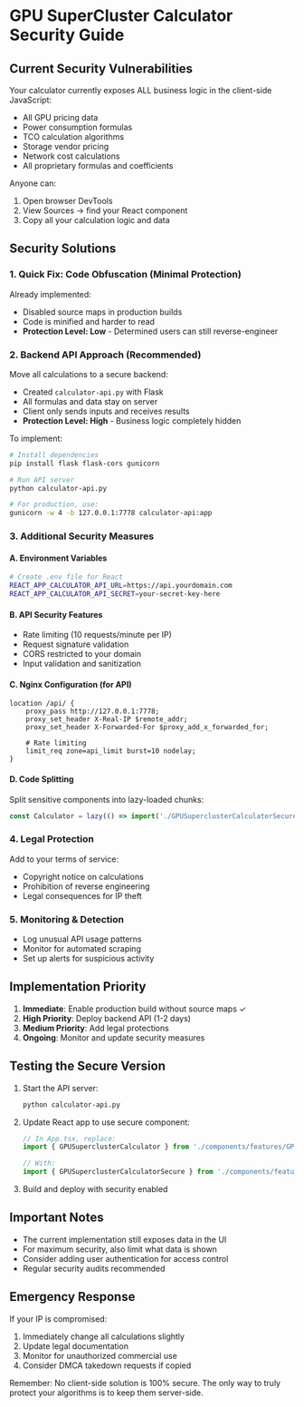 # GPU SuperCluster Calculator Security Guide

## Current Security Vulnerabilities

Your calculator currently exposes ALL business logic in the client-side JavaScript:
- All GPU pricing data
- Power consumption formulas
- TCO calculation algorithms
- Storage vendor pricing
- Network cost calculations
- All proprietary formulas and coefficients

Anyone can:
1. Open browser DevTools
2. View Sources → find your React component
3. Copy all your calculation logic and data

## Security Solutions

### 1. **Quick Fix: Code Obfuscation (Minimal Protection)**
Already implemented:
- Disabled source maps in production builds
- Code is minified and harder to read
- **Protection Level: Low** - Determined users can still reverse-engineer

### 2. **Backend API Approach (Recommended)**
Move all calculations to a secure backend:
- Created `calculator-api.py` with Flask
- All formulas and data stay on server
- Client only sends inputs and receives results
- **Protection Level: High** - Business logic completely hidden

To implement:
```bash
# Install dependencies
pip install flask flask-cors gunicorn

# Run API server
python calculator-api.py

# For production, use:
gunicorn -w 4 -b 127.0.0.1:7778 calculator-api:app
```

### 3. **Additional Security Measures**

#### A. Environment Variables
```bash
# Create .env file for React
REACT_APP_CALCULATOR_API_URL=https://api.yourdomain.com
REACT_APP_CALCULATOR_API_SECRET=your-secret-key-here
```

#### B. API Security Features
- Rate limiting (10 requests/minute per IP)
- Request signature validation
- CORS restricted to your domain
- Input validation and sanitization

#### C. Nginx Configuration (for API)
```nginx
location /api/ {
    proxy_pass http://127.0.0.1:7778;
    proxy_set_header X-Real-IP $remote_addr;
    proxy_set_header X-Forwarded-For $proxy_add_x_forwarded_for;
    
    # Rate limiting
    limit_req zone=api_limit burst=10 nodelay;
}
```

#### D. Code Splitting
Split sensitive components into lazy-loaded chunks:
```javascript
const Calculator = lazy(() => import('./GPUSuperclusterCalculatorSecure'));
```

### 4. **Legal Protection**
Add to your terms of service:
- Copyright notice on calculations
- Prohibition of reverse engineering
- Legal consequences for IP theft

### 5. **Monitoring & Detection**
- Log unusual API usage patterns
- Monitor for automated scraping
- Set up alerts for suspicious activity

## Implementation Priority

1. **Immediate**: Enable production build without source maps ✓
2. **High Priority**: Deploy backend API (1-2 days)
3. **Medium Priority**: Add legal protections
4. **Ongoing**: Monitor and update security measures

## Testing the Secure Version

1. Start the API server:
   ```bash
   python calculator-api.py
   ```

2. Update React app to use secure component:
   ```javascript
   // In App.tsx, replace:
   import { GPUSuperclusterCalculator } from './components/features/GPUSuperclusterCalculator';
   
   // With:
   import { GPUSuperclusterCalculatorSecure } from './components/features/GPUSuperclusterCalculatorSecure';
   ```

3. Build and deploy with security enabled

## Important Notes

- The current implementation still exposes data in the UI
- For maximum security, also limit what data is shown
- Consider adding user authentication for access control
- Regular security audits recommended

## Emergency Response

If your IP is compromised:
1. Immediately change all calculations slightly
2. Update legal documentation
3. Monitor for unauthorized commercial use
4. Consider DMCA takedown requests if copied

Remember: No client-side solution is 100% secure. The only way to truly protect your algorithms is to keep them server-side.
